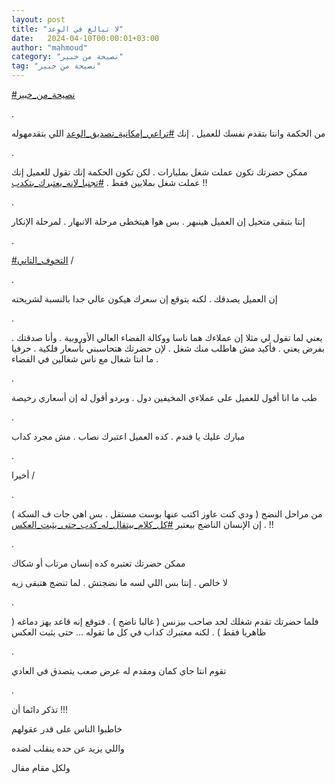 ```yaml
---
layout: post
title: "لا تبالغ في الوعد"
date:   2024-04-10T00:00:01+03:00
author: "mahmoud"
category: "نصيحة من خبير"
tag: "نصيحة من خبير"
---
```



[<u>\#نصيحة\_من\_خبير</u>](https://www.facebook.com/hashtag/%D9%86%D8%B5%D9%8A%D8%AD%D8%A9_%D9%85%D9%86_%D8%AE%D8%A8%D9%8A%D8%B1?__eep__=6&__cft__%5b0%5d=AZXKZEqkGF-JmYkvVhyz-S2gZCcrIBsO7ByOWxu_qLEVnnoNbnjbolOA7BMfU9kKkARr4gkYVG4DLqG8FUze707QzweQUrfjlOxxnUrB4pzHMnGv4R6QMsS3NjgCjc7ofnsxcVL89fVb-bkuz-nQLsEhY-wA8c6SXVMDH6KYtrZy8LXvSykbe2dDvyZy7WWawWI&__tn__=*NK-R)

.

من الحكمة وانتا بتقدم نفسك للعميل . إنك
[<u>\#تراعي\_إمكانية\_تصديق\_الوعد</u>](https://www.facebook.com/hashtag/%D8%AA%D8%B1%D8%A7%D8%B9%D9%8A_%D8%A5%D9%85%D9%83%D8%A7%D9%86%D9%8A%D8%A9_%D8%AA%D8%B5%D8%AF%D9%8A%D9%82_%D8%A7%D9%84%D9%88%D8%B9%D8%AF?__eep__=6&__cft__%5b0%5d=AZXKZEqkGF-JmYkvVhyz-S2gZCcrIBsO7ByOWxu_qLEVnnoNbnjbolOA7BMfU9kKkARr4gkYVG4DLqG8FUze707QzweQUrfjlOxxnUrB4pzHMnGv4R6QMsS3NjgCjc7ofnsxcVL89fVb-bkuz-nQLsEhY-wA8c6SXVMDH6KYtrZy8LXvSykbe2dDvyZy7WWawWI&__tn__=*NK-R)
اللي بتقدمهوله

.

ممكن حضرتك تكون عملت شغل بمليارات . لكن تكون الحكمة إنك
تقول للعميل إنك عملت شغل بملايين فقط .
[<u>\#تجنبا\_لإنه\_يعتبرك\_بتكدب</u>](https://www.facebook.com/hashtag/%D8%AA%D8%AC%D9%86%D8%A8%D8%A7_%D9%84%D8%A5%D9%86%D9%87_%D9%8A%D8%B9%D8%AA%D8%A8%D8%B1%D9%83_%D8%A8%D8%AA%D9%83%D8%AF%D8%A8?__eep__=6&__cft__%5b0%5d=AZXKZEqkGF-JmYkvVhyz-S2gZCcrIBsO7ByOWxu_qLEVnnoNbnjbolOA7BMfU9kKkARr4gkYVG4DLqG8FUze707QzweQUrfjlOxxnUrB4pzHMnGv4R6QMsS3NjgCjc7ofnsxcVL89fVb-bkuz-nQLsEhY-wA8c6SXVMDH6KYtrZy8LXvSykbe2dDvyZy7WWawWI&__tn__=*NK-R)
!!

.

إنتا بتبقى متخيل إن العميل هينبهر . بس هوا هيتخطى مرحلة
الانبهار . لمرحلة الإنكار

.

[<u>\#التخوف\_التاني</u>](https://www.facebook.com/hashtag/%D8%A7%D9%84%D8%AA%D8%AE%D9%88%D9%81_%D8%A7%D9%84%D8%AA%D8%A7%D9%86%D9%8A?__eep__=6&__cft__%5b0%5d=AZXKZEqkGF-JmYkvVhyz-S2gZCcrIBsO7ByOWxu_qLEVnnoNbnjbolOA7BMfU9kKkARr4gkYVG4DLqG8FUze707QzweQUrfjlOxxnUrB4pzHMnGv4R6QMsS3NjgCjc7ofnsxcVL89fVb-bkuz-nQLsEhY-wA8c6SXVMDH6KYtrZy8LXvSykbe2dDvyZy7WWawWI&__tn__=*NK-R)
/

.

إن العميل يصدقك . لكنه يتوقع إن سعرك هيكون عالي جدا
بالنسبة لشريحته

.

يعني لما تقول لي مثلا إن عملاءك هما ناسا ووكالة الفضاء
العالي الأوروبية . وأنا صدقتك . بفرض يعني . فأكيد مش هاطلب منك شغل . لإن
حضرتك هتحاسبني بأسعار فلكية . حرفيا . ما انتا شغال مع ناس شغالين في
الفضاء

.

طب ما انا أقول للعميل على عملاءي المخيفين دول . وبردو
أقول له إن أسعاري رخيصة

.

مبارك عليك يا فندم . كده العميل اعتبرك نصاب . مش مجرد
كداب

.

أخيرا /

.

من مراحل النضج ( ودي كنت عاوز اكتب عنها بوست مستقل . بس
اهي جات ف السكة ) . إن الإنسان الناضج بيعتبر
[<u>\#كل\_كلام\_بيتقال\_له\_كدب\_حتى\_يثبت\_العكس</u>](https://www.facebook.com/hashtag/%D9%83%D9%84_%D9%83%D9%84%D8%A7%D9%85_%D8%A8%D9%8A%D8%AA%D9%82%D8%A7%D9%84_%D9%84%D9%87_%D9%83%D8%AF%D8%A8_%D8%AD%D8%AA%D9%89_%D9%8A%D8%AB%D8%A8%D8%AA_%D8%A7%D9%84%D8%B9%D9%83%D8%B3?__eep__=6&__cft__%5b0%5d=AZXKZEqkGF-JmYkvVhyz-S2gZCcrIBsO7ByOWxu_qLEVnnoNbnjbolOA7BMfU9kKkARr4gkYVG4DLqG8FUze707QzweQUrfjlOxxnUrB4pzHMnGv4R6QMsS3NjgCjc7ofnsxcVL89fVb-bkuz-nQLsEhY-wA8c6SXVMDH6KYtrZy8LXvSykbe2dDvyZy7WWawWI&__tn__=*NK-R)
!!

.

ممكن حضرتك تعتبره كده إنسان مرتاب أو شكاك

لا خالص . إنتا بس اللي لسه ما نضجتش . لما تنضج هتبقى
زيه

.

فلما حضرتك تقدم شغلك لحد صاحب بيزنس ( غالبا ناضج ) .
فتوقع إنه قاعد يهز دماغه ( ظاهريا فقط ) . لكنه معتبرك كداب في كل ما
تقوله ... حتى يثبت العكس

.

تقوم انتا جاي كمان ومقدم له عرض صعب يتصدق في
العادي

.

تذكر دائما أن !!!

خاطبوا الناس على قدر عقولهم

واللي يزيد عن حده ينقلب لضده

ولكل مقام مقال
